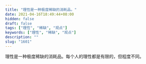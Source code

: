 ```yaml
---
title: "理性是一种极度稀缺的消耗品。"
date: 2021-04-16T18:49:44+08:00
hidden: false
draft: false
tags: ["理性", "稀缺", "观点"]
keywords: ["理性", "稀缺", "观点"]
description: ""
slug: "1601"
---
```


理性是一种极度稀缺的消耗品。每个人的理性都是有限的，但程度不同。